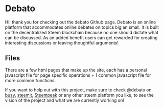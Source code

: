 # Debato



Hi! thank you for checking out the debato Github page. Debato is an online platform that accommodates online debates on topics big an small. It is built on the decentralized Steem blockchain because no one should dictate what can be discussed. As an added benefit users can get rewarded for creating interesting discussions or leaving thoughtful arguments!



## Files
There are a few html pages that make up the site, each has a personal javascript file for page specific operations + 1 common javascript file for more common functions.



If you want to help out with this project, make sure to check @debato on [busy](https://busy.org/@debato), [steemit](steemit.com/@debato), [Steempeak](https://steempeak.com/@debato) or any other steem platform you like, to see the vision of the project and what we are currently working on!
